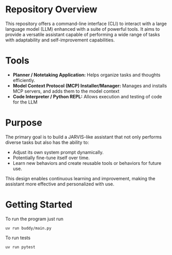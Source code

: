 # Repository Overview

This repository offers a command-line interface (CLI) to interact with a large language model (LLM) enhanced with a suite of powerful tools.
It aims to provide a versatile assistant capable of performing a wide range of tasks with adaptability and self-improvement capabilities.

# Tools

- **Planner / Notetaking Application:** Helps organize tasks and thoughts efficiently.
- **Model Context Protocol (MCP) Installer/Manager:** Manages and installs MCP servers, and adds them to the model context
- **Code Interpreter / Python REPL:** Allows execution and testing of code for the LLM

# Purpose

The primary goal is to build a JARVIS-like assistant that not only performs diverse tasks but also has the ability to:

- Adjust its own system prompt dynamically.
- Potentially fine-tune itself over time.
- Learn new behaviors and create reusable tools or behaviors for future use.

This design enables continuous learning and improvement, making the assistant more effective and personalized with use.

# Getting Started

To run the program just run

```
uv run buddy/main.py
```

To run tests

```
uv run pytest
```
